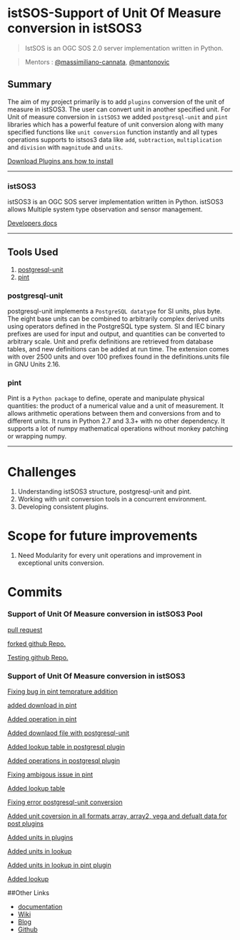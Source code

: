 # istSOS-Support of Unit Of Measure conversion in istSOS3
> IstSOS is an OGC SOS 2.0 server implementation written in Python.

>Mentors : [@massimiliano-cannata](https://github.com/massimiliano-cannata), [@mantonovic](https://github.com/mantonovic)

## Summary

The aim of my project primarily is to add `plugins` conversion of the unit of measure in istSOS3. The user can convert unit in another specified unit. For Unit of measure conversion in `istSOS3` we added `postgresql-unit` and `pint` libraries which has a powerful feature of unit conversion along with many specified functions like `unit conversion` function instantly and all types operations supports to istsos3 data like `add`, `subtraction`, `multiplication` and `division` with `magnitude` and `units`.


[Download Plugins ans how to install](https://github.com/rahulworld/Support-of-Unit-Of-Measure-conversion-in-istSOS3/wiki/Wiki)

<!-- ![OAT Extension](images/quality1.png) -->

---
### istSOS3

istSOS3 is an OGC SOS server implementation written in Python. istSOS3 allows Multiple system type observation and sensor management.

[Developers docs](http://istsos.org/en/v3.0.0-Beta/index.html)

---
## Tools Used

1. [postgresql-unit](https://github.com/ChristophBerg/postgresql-unit)
2. [pint](https://github.com/hgrecco/pint)

### postgresql-unit

postgresql-unit implements a `PostgreSQL datatype` for SI units, plus byte. The eight base units can be combined to arbitrarily complex derived units using operators defined in the PostgreSQL type system. SI and IEC binary prefixes are used for input and output, and quantities can be converted to arbitrary scale. Unit and prefix definitions are retrieved from database tables, and new definitions can be added at run time. The extension comes with over 2500 units and over 100 prefixes found in the definitions.units file in GNU Units 2.16.

### pint

Pint is a `Python package` to define, operate and manipulate physical quantities: the product of a numerical value and a unit of measurement. It allows arithmetic operations between them and conversions from and to different units. It runs in Python 2.7 and 3.3+ with no other dependency. It supports a lot of numpy mathematical operations without monkey patching or wrapping numpy.

---


# Challenges
1. Understanding istSOS3 structure, postgresql-unit and pint.
2. Working with unit conversion tools in a concurrent environment.
3. Developing consistent plugins.

# Scope for future improvements
1. Need Modularity for every unit operations and improvement in exceptional units conversion.

# Commits

### Support of Unit Of Measure conversion in istSOS3 Pool

[pull request](https://github.com/istSOS/istsos3/pull/1)

[forked github Repo.](https://github.com/rahulworld/istsos3)

[Testing github Repo.](https://github.com/rahulworld/Support-of-Unit-Of-Measure-conversion-in-istSOS3/commits/master)

### Support of Unit Of Measure conversion in istSOS3

[Fixing bug in pint temprature addition](https://github.com/rahulworld/Support-of-Unit-Of-Measure-conversion-in-istSOS3/commit/d5461f4d2da3c6b897a6fe4bfc37faf6504094de)

[added download in pint](https://github.com/rahulworld/Support-of-Unit-Of-Measure-conversion-in-istSOS3/commit/cf30cbc83fbf0faeff259349fec47388e1decab3)

[Added operation in pint](https://github.com/rahulworld/Support-of-Unit-Of-Measure-conversion-in-istSOS3/commit/997f007a5dff5d57b51b6f463b4d9c61a7112a43)

[Added downlaod file with postgresql-unit](https://github.com/rahulworld/Support-of-Unit-Of-Measure-conversion-in-istSOS3/commit/3be4ff154f8c53fbf0f90383c6317cedec6648cc)

[Added lookup table in postgresql plugin](https://github.com/rahulworld/Support-of-Unit-Of-Measure-conversion-in-istSOS3/commit/7c5157ef8a38becc26553ed1a8acda4eb3f89ef6)

[Added operations in postgresql plugin](https://github.com/rahulworld/Support-of-Unit-Of-Measure-conversion-in-istSOS3/commit/9c4d1840c8dff6e17307990e25bb6412db3187fe)

[Fixing ambigous issue in pint](https://github.com/rahulworld/Support-of-Unit-Of-Measure-conversion-in-istSOS3/commit/0c449859be1844ce847b96d0d28637dea8b2b68a)

[Added lookup table](https://github.com/rahulworld/Support-of-Unit-Of-Measure-conversion-in-istSOS3/commit/f119d901902f0212300f842271e43d6f6901e2db)

[Fixing error postgresql-unit conversion](https://github.com/rahulworld/Support-of-Unit-Of-Measure-conversion-in-istSOS3/commit/d79a3680c88dd7f7bd75b76912b4b9ef3ad47420)

[Added unit coversion in all formats array, array2, vega and defualt data for post plugins](https://github.com/rahulworld/Support-of-Unit-Of-Measure-conversion-in-istSOS3/commit/b3170f1d1a59a1a5ca41545ff2318a449d07333c)

[Added units in plugins](https://github.com/rahulworld/Support-of-Unit-Of-Measure-conversion-in-istSOS3/commit/9c4d1840c8dff6e17307990e25bb6412db3187fe)

[Added units in lookup](https://github.com/rahulworld/Support-of-Unit-Of-Measure-conversion-in-istSOS3/commit/11f032bfabfb49facefbd67f447912a8a116cf83)

[Added units in lookup in pint plugin](https://github.com/rahulworld/Support-of-Unit-Of-Measure-conversion-in-istSOS3/commit/4cbea439693ba60156a0a5d4139163d72d4a5cc0)

[Added lookup](https://github.com/rahulworld/Support-of-Unit-Of-Measure-conversion-in-istSOS3/commit/cf30cbc83fbf0faeff259349fec47388e1decab3)

##Other Links
* [documentation](https://github.com/rahulworld/Support-of-Unit-Of-Measure-conversion-in-istSOS3/wiki/Wiki)
* [Wiki](https://wiki.osgeo.org/wiki/GSoC_18:_istSOS-Support_of_Unit_Of_Measure_conversion_in_istSOS3)
* [Blog](https://github.com/rahulworld/Support-of-Unit-Of-Measure-conversion-in-istSOS3/wiki/Wiki)
* [Github](https://github.com/rahulworld)